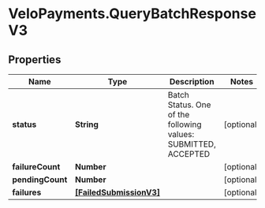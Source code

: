# VeloPayments.QueryBatchResponseV3

## Properties

Name | Type | Description | Notes
------------ | ------------- | ------------- | -------------
**status** | **String** | Batch Status. One of the following values: SUBMITTED, ACCEPTED | [optional] 
**failureCount** | **Number** |  | [optional] 
**pendingCount** | **Number** |  | [optional] 
**failures** | [**[FailedSubmissionV3]**](FailedSubmissionV3.md) |  | [optional] 


